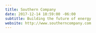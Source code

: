 ```yaml
---
title: Southern Company
date: 2017-12-14 18:59:00 -06:00
subtitle: Building the future of energy
website: http://www.southerncompany.com
---
```


